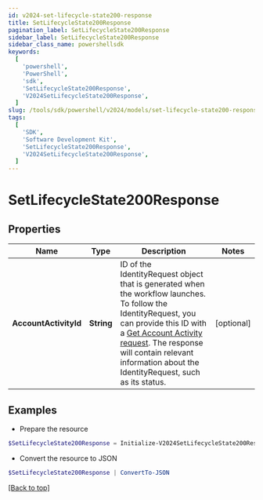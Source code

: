 ```yaml
---
id: v2024-set-lifecycle-state200-response
title: SetLifecycleState200Response
pagination_label: SetLifecycleState200Response
sidebar_label: SetLifecycleState200Response
sidebar_class_name: powershellsdk
keywords:
  [
    'powershell',
    'PowerShell',
    'sdk',
    'SetLifecycleState200Response',
    'V2024SetLifecycleState200Response',
  ]
slug: /tools/sdk/powershell/v2024/models/set-lifecycle-state200-response
tags:
  [
    'SDK',
    'Software Development Kit',
    'SetLifecycleState200Response',
    'V2024SetLifecycleState200Response',
  ]
---
```


# SetLifecycleState200Response

## Properties

| Name | Type | Description | Notes |
| --- | --- | --- | --- |
| **AccountActivityId** | **String** | ID of the IdentityRequest object that is generated when the workflow launches. To follow the IdentityRequest, you can provide this ID with a [Get Account Activity request](https://developer.sailpoint.com/docs/api/v3/get-account-activity/). The response will contain relevant information about the IdentityRequest, such as its status. | [optional] |

## Examples

- Prepare the resource

```powershell
$SetLifecycleState200Response = Initialize-V2024SetLifecycleState200Response  -AccountActivityId 2c9180837ab5b716017ab7c6c9ef1e20
```

- Convert the resource to JSON

```powershell
$SetLifecycleState200Response | ConvertTo-JSON
```

[[Back to top]](#)
